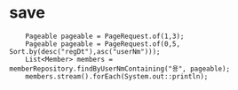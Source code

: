 # save
        Pageable pageable = PageRequest.of(1,3);
        Pageable pageable = PageRequest.of(0,5, Sort.by(desc("regDt"),asc("userNm")));
        List<Member> members = memberRepository.findByUserNmContaining("용", pageable);
        members.stream().forEach(System.out::println);
